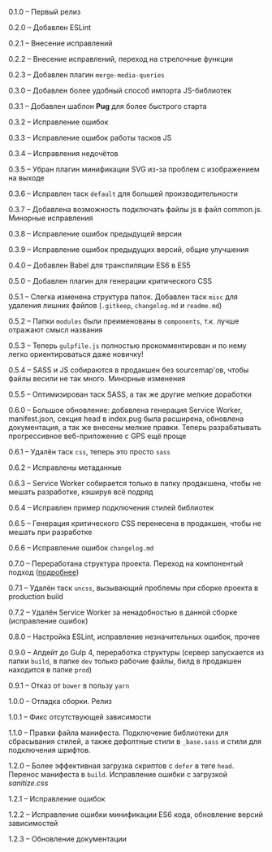 0.1.0 – Первый релиз

0.2.0 – Добавлен ESLint

0.2.1 – Внесение исправлений

0.2.2 – Внесение исправлений, переход на стрелочные функции

0.2.3 – Добавлен плагин `merge-media-queries`

0.3.0 – Добавлен более удобный способ импорта JS-библиотек

0.3.1 – Добавлен шаблон **Pug** для более быстрого старта

0.3.2 – Исправление ошибок

0.3.3 – Исправление ошибок работы тасков JS

0.3.4 – Исправления недочётов

0.3.5 – Убран плагин минификации SVG из-за проблем с изображением на выходе

0.3.6 – Исправлен таск `default` для большей производительности

0.3.7 – Добавлена возможность подключать файлы js в файл common.js. Минорные исправления

0.3.8 – Исправление ошибок предыдущей версии

0.3.9 – Исправление ошибок предыдущих версий, общие улучшения

0.4.0 – Добавлен Babel для транспиляции ES6 в ES5

0.5.0 – Добавлен плагин для генерации критического CSS

0.5.1 – Слегка изменена структура папок. Добавлен таск `misc` для удаления лишних файлов (`.gitkeep`, `changelog.md` и `readme.md`)

0.5.2 – Папки `modules` были преименованы в `components`, т.к. лучше отражают смысл названия

0.5.3 – Теперь `gulpfile.js` полностью прокомментирован и по нему легко ориентироваться даже новичку!

0.5.4 – SASS и JS собираются в продакшен без sourcemap'ов, чтобы файлы весили не так много. Минорные изменения

0.5.5 – Оптимизирован таск SASS, а так же другие мелкие доработки

0.6.0 – Большое обновление: добавлена генерация Service Worker, manifest.json, секция head в index.pug была расширена, обновлена документация, а так же внесены мелкие правки. Теперь разрабатывать прогрессивное веб-приложение с GPS ещё проще

0.6.1 – Удалён таск `css`, теперь это просто `sass`

0.6.2 – Исправлены метаданные

0.6.3 – Service Worker собирается только в папку продакшена, чтобы не мешать разработке, кэшируя всё подряд

0.6.4 – Исправлен пример подключения стилей библиотек

0.6.5 – Генерация критического CSS перенесена в продакшен, чтобы не мешать при разработке

0.6.6 – Исправление ошибок `changelog.md`

0.7.0 – Переработана структура проекта. Переход на компонентый подход ([подробнее](https://github.com/nmihalyov/gulp-pure-start/blob/master/readme.md#Структура))

0.7.1 – Удалён таск `uncss`, вызывающий проблемы при сборке проекта в production build

0.7.2 – Удалён Service Worker за ненадобностью в данной сборке (исправление ошибок)

0.8.0 – Настройка ESLint, исправление незначительных ошибок, прочее

0.9.0 – Апдейт до Gulp 4, переработка структуры (сервер запускается из папки `build`, в папке `dev` только рабочие файлы, билд в продакшен находится в папке `prod`)

0.9.1 – Отказ от `bower` в пользу `yarn`

1.0.0 – Отладка сборки. Релиз

1.0.1 – Фикс отсутствующей зависимости

1.1.0 – Правки файла манифеста. Подключение библиотеки для сбрасывания стилей, а также дефолтные стили в `_base.sass` и стили для подключения шрифтов.

1.2.0 – Более эффективная загрузка скриптов с `defer` в теге `head`. Перенос манифеста в `build`. Исправление ошибки с загрузкой *sanitize.css*

1.2.1 – Исправление ошибок

1.2.2 – Исправление ошибки минификации ES6 кода, обновление версий зависимостей

1.2.3 – Обновление документации